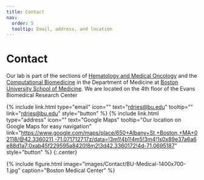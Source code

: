 ```yaml
---
title: Contact
nav:
  order: 5
  tooltip: Email, address, and location
---
```


# <i class="fas fa-envelope"></i>Contact

Our lab is part of the sections of [Hematology and Medical Oncology](https://www.bumc.bu.edu/hematology/) and the [Computational Biomedicine](https://www.bumc.bu.edu/compbiomed/) in the Department of Medicine at [Boston University School of Medicine](https://www.bumc.bu.edu/). We are located on the 4th floor of the Evans Biomedical Research Center

{%
  include link.html
  type="email"
  icon=""
  text="rdries@bu.edu"
  tooltip=""
  link="rdries@bu.edu"
  style="button"
%}
{%
  include link.html
  type="address"
  icon=""
  text="Google Maps"
  tooltip="Our location on Google Maps for easy navigation"
link="https://www.google.com/maps/place/650+Albany+St,+Boston,+MA+02118/@42.3360211,-71.0717127,17z/data=!3m1!4b1!4m5!3m4!1s0x89e37a6a6e88d1a7:0xab45f229595a8420!8m2!3d42.3360172!4d-71.0695187"
  style="button"
%}
{:.center}

{%
  include figure.html
  image="images/Contact/BU-Medical-1400x700-1.jpg"
  caption="Boston Medical Center"
%}

